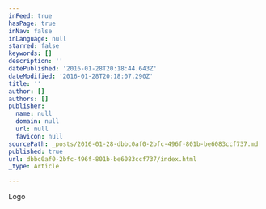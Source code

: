 ```yaml
---
inFeed: true
hasPage: true
inNav: false
inLanguage: null
starred: false
keywords: []
description: ''
datePublished: '2016-01-28T20:18:44.643Z'
dateModified: '2016-01-28T20:18:07.290Z'
title: ''
author: []
authors: []
publisher:
  name: null
  domain: null
  url: null
  favicon: null
sourcePath: _posts/2016-01-28-dbbc0af0-2bfc-496f-801b-be6083ccf737.md
published: true
url: dbbc0af0-2bfc-496f-801b-be6083ccf737/index.html
_type: Article

---
```

Logo